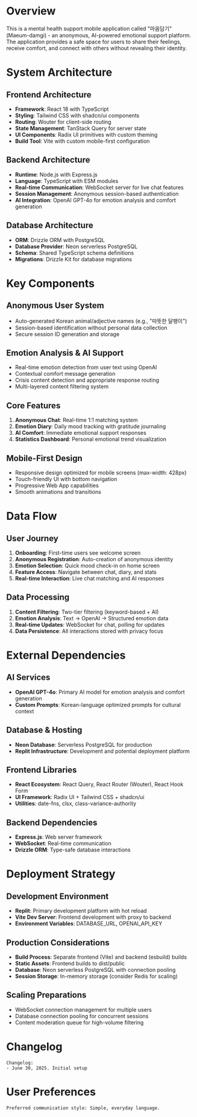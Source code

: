 # Overview

This is a mental health support mobile application called "마음담기" (Maeum-damgi) - an anonymous, AI-powered emotional support platform. The application provides a safe space for users to share their feelings, receive comfort, and connect with others without revealing their identity.

# System Architecture

## Frontend Architecture
- **Framework**: React 18 with TypeScript
- **Styling**: Tailwind CSS with shadcn/ui components
- **Routing**: Wouter for client-side routing
- **State Management**: TanStack Query for server state
- **UI Components**: Radix UI primitives with custom theming
- **Build Tool**: Vite with custom mobile-first configuration

## Backend Architecture
- **Runtime**: Node.js with Express.js
- **Language**: TypeScript with ESM modules
- **Real-time Communication**: WebSocket server for live chat features
- **Session Management**: Anonymous session-based authentication
- **AI Integration**: OpenAI GPT-4o for emotion analysis and comfort generation

## Database Architecture
- **ORM**: Drizzle ORM with PostgreSQL
- **Database Provider**: Neon serverless PostgreSQL
- **Schema**: Shared TypeScript schema definitions
- **Migrations**: Drizzle Kit for database migrations

# Key Components

## Anonymous User System
- Auto-generated Korean animal/adjective names (e.g., "따뜻한 달팽이")
- Session-based identification without personal data collection
- Secure session ID generation and storage

## Emotion Analysis & AI Support
- Real-time emotion detection from user text using OpenAI
- Contextual comfort message generation
- Crisis content detection and appropriate response routing
- Multi-layered content filtering system

## Core Features
1. **Anonymous Chat**: Real-time 1:1 matching system
2. **Emotion Diary**: Daily mood tracking with gratitude journaling
3. **AI Comfort**: Immediate emotional support responses
4. **Statistics Dashboard**: Personal emotional trend visualization

## Mobile-First Design
- Responsive design optimized for mobile screens (max-width: 428px)
- Touch-friendly UI with bottom navigation
- Progressive Web App capabilities
- Smooth animations and transitions

# Data Flow

## User Journey
1. **Onboarding**: First-time users see welcome screen
2. **Anonymous Registration**: Auto-creation of anonymous identity
3. **Emotion Selection**: Quick mood check-in on home screen
4. **Feature Access**: Navigate between chat, diary, and stats
5. **Real-time Interaction**: Live chat matching and AI responses

## Data Processing
1. **Content Filtering**: Two-tier filtering (keyword-based + AI)
2. **Emotion Analysis**: Text → OpenAI → Structured emotion data
3. **Real-time Updates**: WebSocket for chat, polling for updates
4. **Data Persistence**: All interactions stored with privacy focus

# External Dependencies

## AI Services
- **OpenAI GPT-4o**: Primary AI model for emotion analysis and comfort generation
- **Custom Prompts**: Korean-language optimized prompts for cultural context

## Database & Hosting
- **Neon Database**: Serverless PostgreSQL for production
- **Replit Infrastructure**: Development and potential deployment platform

## Frontend Libraries
- **React Ecosystem**: React Query, React Router (Wouter), React Hook Form
- **UI Framework**: Radix UI + Tailwind CSS + shadcn/ui
- **Utilities**: date-fns, clsx, class-variance-authority

## Backend Dependencies
- **Express.js**: Web server framework
- **WebSocket**: Real-time communication
- **Drizzle ORM**: Type-safe database interactions

# Deployment Strategy

## Development Environment
- **Replit**: Primary development platform with hot reload
- **Vite Dev Server**: Frontend development with proxy to backend
- **Environment Variables**: DATABASE_URL, OPENAI_API_KEY

## Production Considerations
- **Build Process**: Separate frontend (Vite) and backend (esbuild) builds
- **Static Assets**: Frontend builds to dist/public
- **Database**: Neon serverless PostgreSQL with connection pooling
- **Session Storage**: In-memory storage (consider Redis for scaling)

## Scaling Preparations
- WebSocket connection management for multiple users
- Database connection pooling for concurrent sessions
- Content moderation queue for high-volume filtering

# Changelog

```
Changelog:
- June 30, 2025. Initial setup
```

# User Preferences

```
Preferred communication style: Simple, everyday language.
```